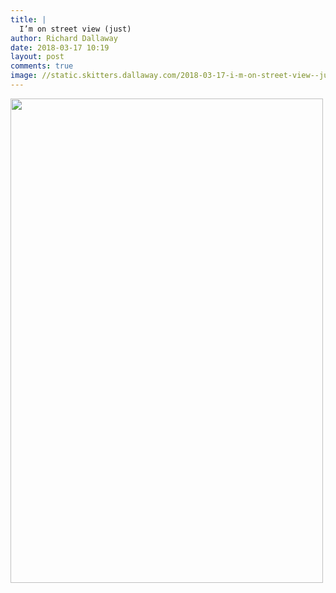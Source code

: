 ```yaml
---
title: |
  I’m on street view (just)
author: Richard Dallaway
date: 2018-03-17 10:19
layout: post
comments: true
image: //static.skitters.dallaway.com/2018-03-17-i-m-on-street-view--just-thumb-Google_Maps_2018-03-17_10-18-33.png
---
```


<div>
  <a href="//static.skitters.dallaway.com/2018-03-17-i-m-on-street-view--just-fullsize-Google_Maps_2018-03-17_10-18-33.png">
    <img src="//static.skitters.dallaway.com/2018-03-17-i-m-on-street-view--just-thumb-Google_Maps_2018-03-17_10-18-33.png" width="500" height="775"/>
  </a>
</div>

  
      
